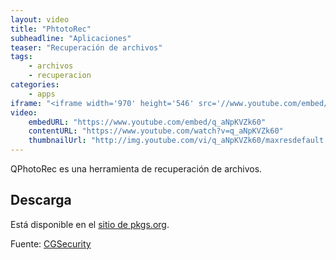 ```yaml
---
layout: video
title: "PhtotoRec"
subheadline: "Aplicaciones"
teaser: "Recuperación de archivos"
tags:
    - archivos
    - recuperacion
categories:
    - apps
iframe: "<iframe width='970' height='546' src='//www.youtube.com/embed/q_aNpKVZk60' frameborder='0' allowfullscreen></iframe>"
video:
    embedURL: "https://www.youtube.com/embed/q_aNpKVZk60"
    contentURL: "https://www.youtube.com/watch?v=q_aNpKVZk60"
    thumbnailUrl: "http://img.youtube.com/vi/q_aNpKVZk60/maxresdefault.jpg"
---
```

<!--more-->

QPhotoRec es una herramienta de recuperación de archivos.

## Descarga

Está disponible en el [sitio de pkgs.org](https://pkgs.org/download/testdisk).


Fuente: [CGSecurity](http://www.cgsecurity.org/wiki/PhotoRec_Paso_A_Paso)
